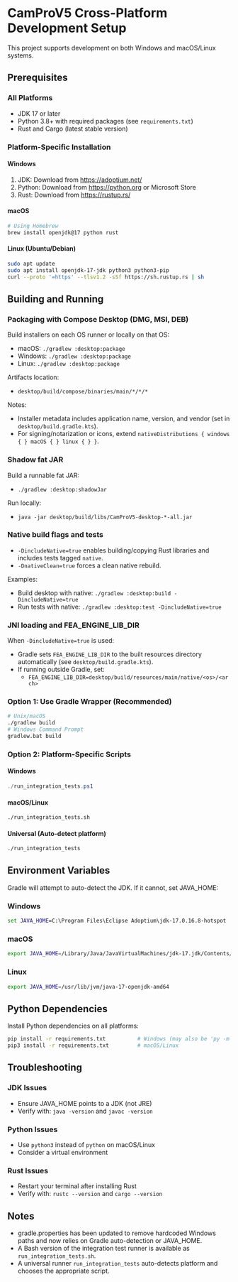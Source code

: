 # CamProV5 Cross-Platform Development Setup

This project supports development on both Windows and macOS/Linux systems.

## Prerequisites

### All Platforms
- JDK 17 or later
- Python 3.8+ with required packages (see `requirements.txt`)
- Rust and Cargo (latest stable version)

### Platform-Specific Installation

#### Windows
1. JDK: Download from https://adoptium.net/
2. Python: Download from https://python.org or Microsoft Store
3. Rust: Download from https://rustup.rs/

#### macOS
```bash
# Using Homebrew
brew install openjdk@17 python rust
```

#### Linux (Ubuntu/Debian)
```bash
sudo apt update
sudo apt install openjdk-17-jdk python3 python3-pip
curl --proto '=https' --tlsv1.2 -sSf https://sh.rustup.rs | sh
```

## Building and Running

### Packaging with Compose Desktop (DMG, MSI, DEB)

Build installers on each OS runner or locally on that OS:
- macOS: `./gradlew :desktop:package`
- Windows: `./gradlew :desktop:package`
- Linux: `./gradlew :desktop:package`

Artifacts location:
- `desktop/build/compose/binaries/main/*/*/*`

Notes:
- Installer metadata includes application name, version, and vendor (set in `desktop/build.gradle.kts`).
- For signing/notarization or icons, extend `nativeDistributions { windows { } macOS { } linux { } }`.

### Shadow fat JAR

Build a runnable fat JAR:
- `./gradlew :desktop:shadowJar`

Run locally:
- `java -jar desktop/build/libs/CamProV5-desktop-*-all.jar`

### Native build flags and tests

- `-DincludeNative=true` enables building/copying Rust libraries and includes tests tagged `native`.
- `-DnativeClean=true` forces a clean native rebuild.

Examples:
- Build desktop with native: `./gradlew :desktop:build -DincludeNative=true`
- Run tests with native: `./gradlew :desktop:test -DincludeNative=true`

### JNI loading and FEA_ENGINE_LIB_DIR

When `-DincludeNative=true` is used:
- Gradle sets `FEA_ENGINE_LIB_DIR` to the built resources directory automatically (see `desktop/build.gradle.kts`).
- If running outside Gradle, set:
  - `FEA_ENGINE_LIB_DIR=desktop/build/resources/main/native/<os>/<arch>`

### Option 1: Use Gradle Wrapper (Recommended)
```bash
# Unix/macOS
./gradlew build
# Windows Command Prompt
gradlew.bat build
```

### Option 2: Platform-Specific Scripts

#### Windows
```powershell
./run_integration_tests.ps1
```

#### macOS/Linux
```bash
./run_integration_tests.sh
```

#### Universal (Auto-detect platform)
```bash
./run_integration_tests
```

## Environment Variables

Gradle will attempt to auto-detect the JDK. If it cannot, set JAVA_HOME:

### Windows
```cmd
set JAVA_HOME=C:\Program Files\Eclipse Adoptium\jdk-17.0.16.8-hotspot
```

### macOS
```bash
export JAVA_HOME=/Library/Java/JavaVirtualMachines/jdk-17.jdk/Contents/Home
```

### Linux
```bash
export JAVA_HOME=/usr/lib/jvm/java-17-openjdk-amd64
```

## Python Dependencies

Install Python dependencies on all platforms:
```bash
pip install -r requirements.txt          # Windows (may also be 'py -m pip ...')
pip3 install -r requirements.txt         # macOS/Linux
```

## Troubleshooting

### JDK Issues
- Ensure JAVA_HOME points to a JDK (not JRE)
- Verify with: `java -version` and `javac -version`

### Python Issues
- Use `python3` instead of `python` on macOS/Linux
- Consider a virtual environment

### Rust Issues
- Restart your terminal after installing Rust
- Verify with: `rustc --version` and `cargo --version`

## Notes
- gradle.properties has been updated to remove hardcoded Windows paths and now relies on Gradle auto-detection or JAVA_HOME.
- A Bash version of the integration test runner is available as `run_integration_tests.sh`.
- A universal runner `run_integration_tests` auto-detects platform and chooses the appropriate script.
